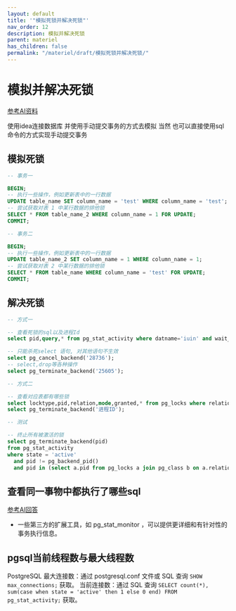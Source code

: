 ```yaml
---
layout: default
title: '"模拟死锁并解决死锁"'
nav_order: 12
description: 模拟并解决死锁
parent: materiel
has_children: false
permalink: "/materiel/draft/模拟死锁并解决死锁/"
---
```


# 模拟并解决死锁

[参考AI资料](https://www.doubao.com/thread/w216e8cc04bfc4994)

使用idea连接数据库 并使用手动提交事务的方式去模拟
当然 也可以直接使用sql命令的方式实现手动提交事务

## 模拟死锁

```sql
-- 事务一

BEGIN;
-- 执行一些操作，例如更新表中的一行数据
UPDATE table_name SET column_name = 'test' WHERE column_name = 'test';
-- 尝试获取对表 1 中某行数据的排他锁
SELECT * FROM table_name_2 WHERE column_name = 1 FOR UPDATE;
COMMIT;
```

```sql
-- 事务二

BEGIN;
-- 执行一些操作，例如更新表中的一行数据
UPDATE table_name_2 SET column_name = 1 WHERE column_name = 1;
-- 尝试获取对表 2 中某行数据的排他锁
SELECT * FROM table_name WHERE column_name = 'test' FOR UPDATE;
COMMIT;
```

## 解决死锁

```sql
-- 方式一

-- 查看死锁的sql以及进程Id
select pid,query,* from pg_stat_activity where datname='iuin' and wait_event_type = 'Lock';

-- 只能杀死select 语句, 对其他语句不生效
select pg_cancel_backend('28736');
-- select,drop等各种操作
select pg_terminate_backend('25605');

-- 方式二

-- 查看对应表都有哪些锁
select locktype,pid,relation,mode,granted,* from pg_locks where relation in (select oid from pg_class where relname='table_name');
select pg_terminate_backend('进程ID');

-- 测试

-- 终止所有被激活的锁
select pg_terminate_backend(pid)
from pg_stat_activity
where state = 'active'
  and pid != pg_backend_pid()
  and pid in (select a.pid from pg_locks a join pg_class b on a.relation = b.oid where lower(b.relname) = 'news_content');

```

## 查看同一事物中都执行了哪些sql

[参考AI回答](https://www.doubao.com/thread/w47b5fa72219f3bf5)

- 一些第三方的扩展工具，如 pg_stat_monitor ，可以提供更详细和有针对性的事务执行信息。

## pgsql当前线程数与最大线程数

PostgreSQL 最大连接数：通过 postgresql.conf 文件或 SQL 查询 `SHOW max_connections;` 获取。
当前连接数：通过 SQL 查询 `SELECT count(*), sum(case when state = 'active' then 1 else 0 end) FROM pg_stat_activity;` 获取。
